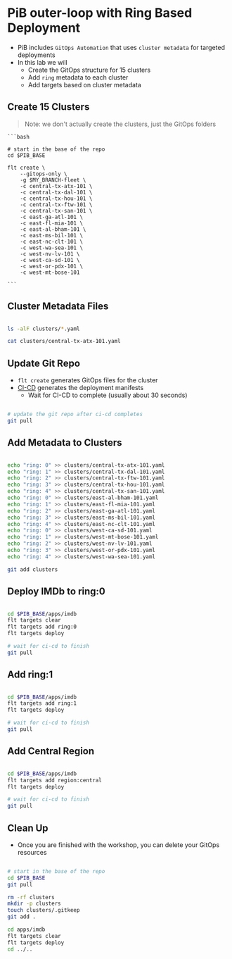 # PiB outer-loop with Ring Based Deployment

- PiB includes `GitOps Automation` that uses `cluster metadata` for targeted deployments
- In this lab we will
  - Create the GitOps structure for 15 clusters
  - Add `ring` metadata to each cluster
  - Add targets based on cluster metadata

## Create 15 Clusters

> Note: we don't actually create the clusters, just the GitOps folders

    ```bash

    # start in the base of the repo
    cd $PIB_BASE

    flt create \
        --gitops-only \
        -g $MY_BRANCH-fleet \
        -c central-tx-atx-101 \
        -c central-tx-dal-101 \
        -c central-tx-hou-101 \
        -c central-tx-ftw-101 \
        -c central-tx-san-101 \
        -c east-ga-atl-101 \
        -c east-fl-mia-101 \
        -c east-al-bham-101 \
        -c east-ms-bil-101 \
        -c east-nc-clt-101 \
        -c west-wa-sea-101 \
        -c west-nv-lv-101 \
        -c west-ca-sd-101 \
        -c west-or-pdx-101 \
        -c west-mt-bose-101

    ```

## Cluster Metadata Files

```bash

ls -alF clusters/*.yaml

cat clusters/central-tx-atx-101.yaml

```

## Update Git Repo

- `flt create` generates GitOps files for the cluster
- [CI-CD](https://github.com/microsoft/Pilot-in-a-Box/actions) generates the deployment manifests
  - Wait for CI-CD to complete (usually about 30 seconds)

```bash

# update the git repo after ci-cd completes
git pull

```

## Add Metadata to Clusters

```bash

echo "ring: 0" >> clusters/central-tx-atx-101.yaml
echo "ring: 1" >> clusters/central-tx-dal-101.yaml
echo "ring: 2" >> clusters/central-tx-ftw-101.yaml
echo "ring: 3" >> clusters/central-tx-hou-101.yaml
echo "ring: 4" >> clusters/central-tx-san-101.yaml
echo "ring: 0" >> clusters/east-al-bham-101.yaml
echo "ring: 1" >> clusters/east-fl-mia-101.yaml
echo "ring: 2" >> clusters/east-ga-atl-101.yaml
echo "ring: 3" >> clusters/east-ms-bil-101.yaml
echo "ring: 4" >> clusters/east-nc-clt-101.yaml
echo "ring: 0" >> clusters/west-ca-sd-101.yaml
echo "ring: 1" >> clusters/west-mt-bose-101.yaml
echo "ring: 2" >> clusters/west-nv-lv-101.yaml
echo "ring: 3" >> clusters/west-or-pdx-101.yaml
echo "ring: 4" >> clusters/west-wa-sea-101.yaml

git add clusters

```

## Deploy IMDb to ring:0

```bash

cd $PIB_BASE/apps/imdb
flt targets clear
flt targets add ring:0
flt targets deploy

# wait for ci-cd to finish
git pull

```

## Add ring:1

```bash

cd $PIB_BASE/apps/imdb
flt targets add ring:1
flt targets deploy

# wait for ci-cd to finish
git pull

```

## Add Central Region

```bash

cd $PIB_BASE/apps/imdb
flt targets add region:central
flt targets deploy

# wait for ci-cd to finish
git pull

```

## Clean Up

- Once you are finished with the workshop, you can delete your GitOps resources

```bash

# start in the base of the repo
cd $PIB_BASE
git pull

rm -rf clusters
mkdir -p clusters
touch clusters/.gitkeep
git add .

cd apps/imdb
flt targets clear
flt targets deploy
cd ../..

```
